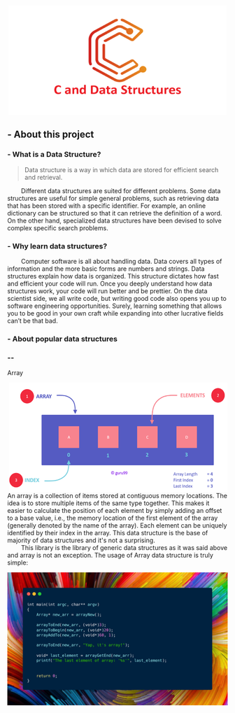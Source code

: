 <p align="center">
  <img src="https://github.com/StarKerrr/CCollections/blob/master/res/c-and-data-structures.png?raw=true" width="500px" height="250px">
</p>

## - About this project

### - What is a Data Structure?
> Data structure is a way in which data are stored for efficient search and retrieval.

&nbsp; &nbsp; &nbsp; &nbsp; Different data structures are suited for different problems. Some data structures are useful for simple general problems, such as retrieving data that has been stored with a specific identifier. For example, an online dictionary can be structured so that it can retrieve the definition of a word. On the other hand, specialized data structures have been devised to solve complex specific search problems.                                               

### - Why learn data structures?
&nbsp; &nbsp; &nbsp; &nbsp; Computer software is all about handling data. Data covers all types of information and the more basic forms are numbers and strings. Data structures explain how data is organized. This structure dictates how fast and efficient your code will run. Once you deeply understand how data structures work, your code will run better and be prettier. On the data scientist side, we all write code, but writing good code also opens you up to software engineering opportunities. Surely, learning something that allows you to be good in your own craft while expanding into other lucrative fields can’t be that bad.     

### - About popular data structures

<p align="left"><h4><h3>--</h3>Array</h4></p>

<div>
  <img src="https://github.com/StarKerrr/CCollections/blob/master/res/array-diargam.png" align="right" width="500px" height="250px">
&nbsp; &nbsp; &nbsp; &nbsp; An array is a collection of items stored at contiguous memory locations. The idea is to store multiple items of the same type together. This makes it easier to calculate the position of each element by simply adding an offset to a base value, i.e., the memory location of the first element of the array (generally denoted by the name of the array). Each element can be uniquely identified by their index in the array. This data structure is the base of majority of data structures and it's not a surprising.
</br>
&nbsp; &nbsp; &nbsp; &nbsp; This library is the library of generic data structures as it was said above and array is not an exception. The usage of Array data structure is truly simple:
</div>

![](https://github.com/StarKerrr/CCollections/blob/master/res/ArrayUsage.png)

